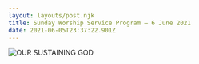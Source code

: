 ```yaml
---
layout: layouts/post.njk
title: Sunday Worship Service Program – 6 June 2021
date: 2021-06-05T23:37:22.901Z
---
```

![ OUR SUSTAINING GOD](/images/sunday-worship-6th-june-2021.png)